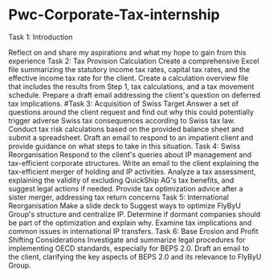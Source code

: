 # Pwc-Corporate-Tax-internship
Task 1: Introduction

Reflect on and share my aspirations and what my hope to gain from this experience
Task 2: Tax Provision Calculation
Create a comprehensive Excel file summarizing the statutory income tax rates, capital tax rates, and the effective income tax rate for the client.
Create a calculation overview file that includes the results from Step 1, tax calculations, and a tax movement schedule.
Prepare a draft email addressing the client's question on deferred tax implications.
#Task 3: Acquisition of Swiss Target
Answer a set of questions around the client request and find out why this could potentially trigger adverse Swiss tax consequences according to Swiss tax law. 
Conduct tax risk calculations based on the provided balance sheet and submit a spreadsheet.
Draft an email to respond to an impatient client and provide guidance on what steps to take in this situation.
Task 4: Swiss Reorganisation
Respond to the client's queries about IP management and tax-efficient corporate structures.
Write an email to the client explaining the tax-efficient merger of holding and IP activities.
Analyze a tax assessment, explaining the validity of excluding QuickShip AG's tax benefits, and suggest legal actions if needed.
Provide tax optimization advice after a sister merger, addressing tax return concerns
Task 5: International Reorganisation
Make a slide deck to
Suggest ways to optimize FlyByU Group's structure and centralize IP.
Determine if dormant companies should be part of the optimization and explain why.
Examine tax implications and common issues in international IP transfers.
Task 6: Base Erosion and Profit Shifting Considerations
Investigate and summarize legal procedures for implementing OECD standards, especially for BEPS 2.0.
Draft an email to the client, clarifying the key aspects of BEPS 2.0 and its relevance to FlyByU Group.
